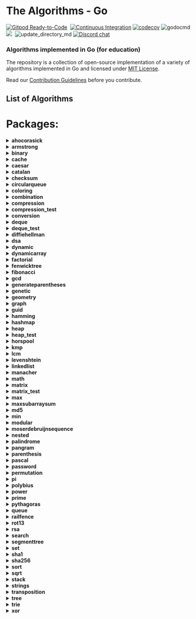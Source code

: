 # The Algorithms - Go
[![Gitpod Ready-to-Code](https://img.shields.io/badge/Gitpod-Ready--to--Code-blue?logo=gitpod&style=flat-square)](https://gitpod.io/#https://github.com/TheAlgorithms/Go)&nbsp;
[![Continuous Integration](https://github.com/TheAlgorithms/Go/actions/workflows/ci.yml/badge.svg)](https://github.com/TheAlgorithms/Go/actions/workflows/ci.yml)
[![codecov](https://codecov.io/gh/TheAlgorithms/Go/graph/badge.svg?token=aSWh7N8tNx)](https://codecov.io/gh/TheAlgorithms/Go)
![godocmd](https://github.com/tjgurwara99/Go/workflows/godocmd/badge.svg)
![](https://img.shields.io/github/repo-size/TheAlgorithms/Go.svg?label=Repo%20size&style=flat-square)&nbsp;
![update_directory_md](https://github.com/TheAlgorithms/Go/workflows/update_directory_md/badge.svg)
[![Discord chat](https://img.shields.io/discord/808045925556682782.svg?logo=discord&colorB=7289DA&style=flat-square)](https://the-algorithms.com/discord/)&nbsp;

### Algorithms implemented in Go (for education)

The repository is a collection of open-source implementation of a variety of algorithms implemented in Go and licensed under [MIT License](LICENSE).

Read our [Contribution Guidelines](CONTRIBUTING.md) before you contribute.

## List of Algorithms
<!--- AUTOGENERATED --->
<!--- GODOCMD BEGIN --->
# Packages:

<details>
	<summary> <strong> ahocorasick </strong> </summary>	

---

##### Functions:

1. [`Advanced`](./strings/ahocorasick/advancedahocorasick.go#L10):  Advanced Function performing the Advanced Aho-Corasick algorithm. Finds and prints occurrences of each pattern.
2. [`AhoCorasick`](./strings/ahocorasick/ahocorasick.go#L15):  AhoCorasick Function performing the Basic Aho-Corasick algorithm. Finds and prints occurrences of each pattern.
3. [`ArrayUnion`](./strings/ahocorasick/shared.go#L86):  ArrayUnion Concats two arrays of int's into one.
4. [`BoolArrayCapUp`](./strings/ahocorasick/shared.go#L78):  BoolArrayCapUp Dynamically increases an array size of bool's by 1.
5. [`BuildAc`](./strings/ahocorasick/ahocorasick.go#L54):  Functions that builds Aho Corasick automaton.
6. [`BuildExtendedAc`](./strings/ahocorasick/advancedahocorasick.go#L46):  BuildExtendedAc Functions that builds extended Aho Corasick automaton.
7. [`ComputeAlphabet`](./strings/ahocorasick/shared.go#L61):  ComputeAlphabet Function that returns string of all the possible characters in given patterns.
8. [`ConstructTrie`](./strings/ahocorasick/shared.go#L4):  ConstructTrie Function that constructs Trie as an automaton for a set of reversed & trimmed strings.
9. [`Contains`](./strings/ahocorasick/shared.go#L39):  Contains Returns 'true' if array of int's 's' contains int 'e', 'false' otherwise.
10. [`CreateNewState`](./strings/ahocorasick/shared.go#L111):  CreateNewState Automaton function for creating a new state 'state'.
11. [`CreateTransition`](./strings/ahocorasick/shared.go#L116):  CreateTransition Creates a transition for function σ(state,letter) = end.
12. [`GetParent`](./strings/ahocorasick/shared.go#L99):  GetParent Function that finds the first previous state of a state and returns it. Used for trie where there is only one parent.
13. [`GetTransition`](./strings/ahocorasick/shared.go#L121):  GetTransition Returns ending state for transition σ(fromState,overChar), '-1' if there is none.
14. [`GetWord`](./strings/ahocorasick/shared.go#L49):  GetWord Function that returns word found in text 't' at position range 'begin' to 'end'.
15. [`IntArrayCapUp`](./strings/ahocorasick/shared.go#L70):  IntArrayCapUp Dynamically increases an array size of int's by 1.
16. [`StateExists`](./strings/ahocorasick/shared.go#L133):  StateExists Checks if state 'state' exists. Returns 'true' if it does, 'false' otherwise.

---
##### Types

1. [`Result`](./strings/ahocorasick/ahocorasick.go#L9): No description provided.


---
</details><details>
	<summary> <strong> armstrong </strong> </summary>	

---

##### Functions:

1. [`IsArmstrong`](./math/armstrong/isarmstrong.go#L16): No description provided.

---
</details><details>
	<summary> <strong> binary </strong> </summary>	

---

#####  Package binary describes algorithms that use binary operations for different calculations.

---
##### Functions:

1. [`Abs`](./math/binary/abs.go#L15):  Abs returns absolute value using binary operation Principle of operation: 1) Get the mask by right shift by the base 2) Base is the size of an integer variable in bits, for example, for int32 it will be 32, for int64 it will be 64 3) For negative numbers, above step sets mask as 1 1 1 1 1 1 1 1 and 0 0 0 0 0 0 0 0 for positive numbers. 4) Add the mask to the given number. 5) XOR of mask + n and mask gives the absolute value.
2. [`BitCounter`](./math/binary/bitcounter.go#L13):  BitCounter - The function returns the number of set bits for an unsigned integer number
3. [`FastInverseSqrt`](./math/binary/fast_inverse_sqrt.go#L17):  FastInverseSqrt assumes that argument is always positive, and it does not deal with negative numbers. The "magic" number 0x5f3759df is hex for 1597463007 in decimals. The math.Float32bits is alias to *(*uint32)(unsafe.Pointer(&f)) and math.Float32frombits is to *(*float32)(unsafe.Pointer(&b)).
4. [`IsPowerOfTwo`](./math/binary/checkisnumberpoweroftwo.go#L23):  IsPowerOfTwo This function uses the fact that powers of 2 are represented like 10...0 in binary, and numbers one less than the power of 2 are represented like 11...1. Therefore, using the and function:	  10...0	& 01...1	  00...0 -> 0 This is also true for 0, which is not a power of 2, for which we have to add and extra condition.
5. [`IsPowerOfTwoLeftShift`](./math/binary/checkisnumberpoweroftwo.go#L30):  IsPowerOfTwoLeftShift This function takes advantage of the fact that left shifting a number by 1 is equivalent to multiplying by 2. For example, binary 00000001 when shifted by 3 becomes 00001000, which in decimal system is 8 or = 2 * 2 * 2
6. [`LogBase2`](./math/binary/logarithm.go#L9):  LogBase2 Finding the exponent of n = 2**x using bitwise operations (logarithm in base 2 of n) [See more](https://en.wikipedia.org/wiki/Logarithm)
7. [`MeanUsingAndXor`](./math/binary/arithmeticmean.go#L14):  MeanUsingAndXor This function finds arithmetic mean using "AND" and "XOR" operations
8. [`MeanUsingRightShift`](./math/binary/arithmeticmean.go#L19):  MeanUsingRightShift This function finds arithmetic mean using right shift
9. [`ReverseBits`](./math/binary/reversebits.go#L16):  ReverseBits This function initialized the result by 0 (all bits 0) and process the given number starting from its least significant bit. If the current bit is 1, set the corresponding most significant bit in the result and finally move on to the next bit in the input number. Repeat this till all its bits are processed.
10. [`SequenceGrayCode`](./math/binary/rbc.go#L13):  SequenceGrayCode The function generates an "Gray code" sequence of length n
11. [`Sqrt`](./math/binary/sqrt.go#L12): No description provided.
12. [`XorSearchMissingNumber`](./math/binary/xorsearch.go#L13):  XorSearchMissingNumber This function finds a missing number in a sequence

---
</details><details>
	<summary> <strong> cache </strong> </summary>	

---

##### Functions:

1. [`NewLFU`](./cache/lfu.go#L33):  NewLFU init the LFU cache with capacity
2. [`NewLRU`](./cache/lru.go#L30):  NewLRU represent initiate lru cache with capacity

---
##### Types

1. [`LFU`](./cache/lfu.go#L19): No description provided.

2. [`LRU`](./cache/lru.go#L22): No description provided.


---
</details><details>
	<summary> <strong> caesar </strong> </summary>	

---

#####  Package caesar is the shift cipher description: Caesar cipher details : Caesar cipher is a type of substitution cipher in which each letter in the plaintext is shifted a certain number of places down the alphabet. time complexity: O(n) space complexity: O(n) ref: https://en.wikipedia.org/wiki/Caesar_cipher

---
##### Functions:

1. [`Decrypt`](./cipher/caesar/caesar.go#L31):  Decrypt decrypts by left shift of "key" each character of "input"
2. [`Encrypt`](./cipher/caesar/caesar.go#L10):  Encrypt encrypts by right shift of "key" each character of "input"
3. [`FuzzCaesar`](./cipher/caesar/caesar_test.go#L158): No description provided.

---
</details><details>
	<summary> <strong> catalan </strong> </summary>	

---

##### Functions:

1. [`CatalanNumber`](./math/catalan/catalannumber.go#L26):  CatalanNumber This function returns the `nth` Catalan number

---
</details><details>
	<summary> <strong> checksum </strong> </summary>	

---

#####  Package checksum describes algorithms for finding various checksums

---
##### Functions:

1. [`CRC8`](./checksum/crc8.go#L27):  CRC8 calculates CRC8 checksum of the given data.
2. [`Luhn`](./checksum/luhn.go#L13):  Luhn validates the provided data using the Luhn algorithm.

---
##### Types

1. [`CRCModel`](./checksum/crc8.go#L17): No description provided.


---
</details><details>
	<summary> <strong> circularqueue </strong> </summary>	

---

#####  Package queue provides an implementation of a circular queue data structure.

---
##### Functions:

1. [`NewCircularQueue`](./structure/circularqueue/circularqueuearray.go#L29):  NewCircularQueue creates a new CircularQueue with the given size. Returns an error if the size is less than or equal to 0.

---
##### Types

1. [`CircularQueue`](./structure/circularqueue/circularqueuearray.go#L20): No description provided.


---
</details><details>
	<summary> <strong> coloring </strong> </summary>	

---

#####  Package coloring provides implementation of different graph coloring algorithms, e.g. coloring using BFS, using Backtracking, using greedy approach. Author(s): [Shivam](https://github.com/Shivam010)

---
##### Functions:

1. [`BipartiteCheck`](./graph/coloring/bipartite.go#L46):  basically tries to color the graph in two colors if each edge connects 2 differently colored nodes the graph can be considered bipartite

---
##### Types

1. [`Graph`](./graph/coloring/graph.go#L14): No description provided.


---
</details><details>
	<summary> <strong> combination </strong> </summary>	

---

#####  Package combination ...

---
##### Functions:

1. [`Start`](./strings/combination/combination.go#L13):  Start ...

---
##### Types

1. [`Combinations`](./strings/combination/combination.go#L7): No description provided.


---
</details><details>
	<summary> <strong> compression </strong> </summary>	

---

##### /*
rlecoding.go
description: run length encoding and decoding
details:
Run-length encoding (RLE) is a simple form of data compression in which runs of data are stored as a single data value and count, rather than as the original run. This is useful when the data contains many repeated values. For example, the data "WWWWWWWWWWWWBWWWWWWWWWWWWBBB" can be compressed to "12W1B12W3B". The algorithm is simple and can be implemented in a few lines of code.
time complexity: O(n)
space complexity: O(n)
ref: https://en.wikipedia.org/wiki/Run-length_encoding
author(s) [ddaniel27](https://github.com/ddaniel27)
 

---
##### Functions:

1. [`HuffDecode`](./compression/huffmancoding.go#L106):  HuffDecode recursively decodes the binary code in, by traversing the Huffman compression tree pointed by root. current stores the current node of the traversing algorithm. out stores the current decoded string.
2. [`HuffEncode`](./compression/huffmancoding.go#L95):  HuffEncode encodes the string in by applying the mapping defined by codes.
3. [`HuffEncoding`](./compression/huffmancoding.go#L78):  HuffEncoding recursively traverses the Huffman tree pointed by node to obtain the map codes, that associates a rune with a slice of booleans. Each code is prefixed by prefix and left and right children are labelled with the booleans false and true, respectively.
4. [`HuffTree`](./compression/huffmancoding.go#L35):  HuffTree returns the root Node of the Huffman tree by compressing listfreq. The compression produces the most optimal code lengths, provided listfreq is ordered, i.e.: listfreq[i] <= listfreq[j], whenever i < j.
5. [`RLEdecode`](./compression/rlecoding.go#L37):  RLEdecode takes a run-length encoded string and returns the original string
6. [`RLEdecodebytes`](./compression/rlecoding.go#L67):  RLEdecodebytes takes a run-length encoded byte slice and returns the original byte slice
7. [`RLEncode`](./compression/rlecoding.go#L22):  RLEncode takes a string and returns its run-length encoding
8. [`RLEncodebytes`](./compression/rlecoding.go#L50):  RLEncodebytes takes a byte slice and returns its run-length encoding as a byte slice

---
##### Types

1. [`Node`](./compression/huffmancoding.go#L19): No description provided.

2. [`SymbolFreq`](./compression/huffmancoding.go#L27): No description provided.


---
</details><details>
	<summary> <strong> compression_test </strong> </summary>	

---

##### Functions:

1. [`SymbolCountOrd`](./compression/huffmancoding_test.go#L16):  SymbolCountOrd computes sorted symbol-frequency list of input message

---
</details><details>
	<summary> <strong> conversion </strong> </summary>	

---

#####  Package conversion is a package of implementations which converts one data structure to another.

---
##### Functions:

1. [`Base64Decode`](./conversion/base64.go#L59):  Base64Decode decodes the received input base64 string into a byte slice. The implementation follows the RFC4648 standard, which is documented at https://datatracker.ietf.org/doc/html/rfc4648#section-4
2. [`Base64Encode`](./conversion/base64.go#L21):  Base64Encode encodes the received input bytes slice into a base64 string. The implementation follows the RFC4648 standard, which is documented at https://datatracker.ietf.org/doc/html/rfc4648#section-4
3. [`BinaryToDecimal`](./conversion/binarytodecimal.go#L27):  BinaryToDecimal() function that will take Binary number as string, and return its Decimal equivalent as an integer.
4. [`DecimalToBinary`](./conversion/decimaltobinary.go#L34):  DecimalToBinary() function that will take Decimal number as int, and return its Binary equivalent as a string.
5. [`FuzzBase64Encode`](./conversion/base64_test.go#L113): No description provided.
6. [`HEXToRGB`](./conversion/rgbhex.go#L12):  HEXToRGB splits an RGB input (e.g. a color in hex format; 0x<color-code>) into the individual components: red, green and blue
7. [`IntToRoman`](./conversion/inttoroman.go#L23):  IntToRoman converts an integer value to a roman numeral string. An error is returned if the integer is not between 1 and 3999.
8. [`RGBToHEX`](./conversion/rgbhex.go#L43):  RGBToHEX does exactly the opposite of HEXToRGB: it combines the three components red, green and blue to an RGB value, which can be converted to e.g. Hex
9. [`Reverse`](./conversion/decimaltobinary.go#L24):  Reverse() function that will take string, and returns the reverse of that string.
10. [`RomanToInt`](./conversion/romantoint.go#L42):  RomanToInt converts a roman numeral string to an integer. Roman numerals for numbers outside the range 1 to 3,999 will return an error. Nil or empty string return 0 with no error thrown.

---
</details><details>
	<summary> <strong> deque </strong> </summary>	

---

#####  Package deque implements a Double Ended Queue data structure.

---
##### Functions:

1. [`New`](./structure/deque/deque.go#L22):  New returns a new DoublyEndedQueue.

---
##### Types

1. [`DoublyEndedQueue`](./structure/deque/deque.go#L17): No description provided.


---
</details><details>
	<summary> <strong> deque_test </strong> </summary>	

---

##### Types

1. [`QueryStructure`](./structure/deque/deque_test.go#L20): No description provided.

2. [`TestCaseData`](./structure/deque/deque_test.go#L27): No description provided.


---
</details><details>
	<summary> <strong> diffiehellman </strong> </summary>	

---

#####  Package diffiehellman implements Diffie-Hellman Key Exchange Algorithm description: Diffie-Hellman key exchange details : Diffie-Hellman key exchange is a method of securely exchanging cryptographic keys over a public channel by combining private keys of two parties to generate a shared secret key. time complexity: O(log(n)) space complexity: O(1) for more information watch : https://www.youtube.com/watch?v=NmM9HA2MQGI

---
##### Functions:

1. [`GenerateMutualKey`](./cipher/diffiehellman/diffiehellmankeyexchange.go#L23):  GenerateMutualKey : generates a mutual key that can be used by only alice and bob mutualKey = (shareKey^prvKey)%primeNumber
2. [`GenerateShareKey`](./cipher/diffiehellman/diffiehellmankeyexchange.go#L17):  GenerateShareKey : generates a key using client private key , generator and primeNumber this key can be made public shareKey = (g^key)%primeNumber

---
</details><details>
	<summary> <strong> dsa </strong> </summary>	

---

##### /*
dsa.go
description: DSA encryption and decryption including key generation
details: [DSA wiki](https://en.wikipedia.org/wiki/Digital_Signature_Algorithm)
author(s): [ddaniel27](https://github.com/ddaniel27)
 

---
##### Functions:

1. [`New`](./cipher/dsa/dsa.go#L36):  New creates a new DSA instance
2. [`Sign`](./cipher/dsa/dsa.go#L125):  Sign is signature generation for DSA 1. Choose a random integer k from the range [1, q-1] 2. Compute r = (g^k mod p) mod q 3. Compute s = (k^-1 * (H(m) + x*r)) mod q
3. [`Verify`](./cipher/dsa/dsa.go#L157):  Verify is signature verification for DSA 1. Compute w = s^-1 mod q 2. Compute u1 = (H(m) * w) mod q 3. Compute u2 = (r * w) mod q 4. Compute v = ((g^u1 * y^u2) mod p) mod q 5. If v == r, the signature is valid

---
</details><details>
	<summary> <strong> dynamic </strong> </summary>	

---

#####  fibonacci.go description: Implementation of the Fibonacci sequence using dynamic programming time complexity: O(n) space complexity: O(1) See https://leetcode.com/problems/unique-paths/ time complexity: O(m*n) where m and n are the dimensions of the grid space complexity: O(m*n) where m and n are the dimensions of the grid author: Rares Mateizer (https://github.com/rares985) filename: traprainwater.go description: Provides a function to calculate the amount of trapped rainwater between bars represented by an elevation map using dynamic programming. details: The TrapRainWater function calculates the amount of trapped rainwater between the bars represented by the given elevation map. It uses dynamic programming to precompute the maximum height of bars to the left and right of each position. Then, it iterates through the array to calculate the amount of trapped rainwater at each position based on the minimum of the left and right maximum heights. Finally, it sums up the trapped rainwater for all positions and returns the total amount. time complexity: O(n) space complexity: O(n) author(s) [TruongNhanNguyen (SOZEL)](https://github.com/TruongNhanNguyen) Package dynamic is a package of certain implementations of dynamically run algorithms. binomialcoefficient.go description: Implementation of the binomial coefficient using dynamic programming details: The binomial coefficient C(n, k) is the number of ways to choose a subset of k elements from a set of n elements. The binomial coefficient is calculated using the formula C(n, k) = C(n-1, k-1) + C(n-1, k) with base cases C(n, 0) = C(n, n) = 1. time complexity: O(n*k) where n is the number of elements and k is the number of elements to choose space complexity: O(n*k) where n is the number of elements and k is the number of elements to choose

---
##### Functions:

1. [`Abbreviation`](./dynamic/abbreviation.go#L26):  Returns true if it is possible to make a equals b (if b is an abbreviation of a), returns false otherwise
2. [`Bin2`](./dynamic/binomialcoefficient.go#L26):  Bin2 function
3. [`CoinChange`](./dynamic/coinchange.go#L11):  CoinChange finds the number of possible combinations of coins of different values which can get to the target amount.
4. [`CutRodDp`](./dynamic/rodcutting.go#L23):  CutRodDp solve the same problem using dynamic programming
5. [`CutRodRec`](./dynamic/rodcutting.go#L10):  CutRodRec solve the problem recursively: initial approach
6. [`EditDistanceDP`](./dynamic/editdistance.go#L37):  EditDistanceDP is an optimised implementation which builds on the ideas of the recursive implementation. We use dynamic programming to compute the DP table where dp[i][j] denotes the edit distance value of first[0..i-1] and second[0..j-1]. Time complexity is O(m * n) where m and n are lengths of the strings, first and second respectively.
7. [`EditDistanceRecursive`](./dynamic/editdistance.go#L12):  EditDistanceRecursive is a naive implementation with exponential time complexity.
8. [`IsSubsetSum`](./dynamic/subsetsum.go#L15): No description provided.
9. [`Knapsack`](./dynamic/knapsack.go#L20):  Knapsack solves knapsack problem return maxProfit
10. [`LongestCommonSubsequence`](./dynamic/longestcommonsubsequence.go#L16):  LongestCommonSubsequence function
11. [`LongestIncreasingSubsequence`](./dynamic/longestincreasingsubsequence.go#L15):  LongestIncreasingSubsequence returns the longest increasing subsequence where all elements of the subsequence are sorted in increasing order
12. [`LongestIncreasingSubsequenceGreedy`](./dynamic/longestincreasingsubsequencegreedy.go#L9):  LongestIncreasingSubsequenceGreedy is a function to find the longest increasing subsequence in a given array using a greedy approach. The dynamic programming approach is implemented alongside this one. Worst Case Time Complexity: O(nlogn) Auxiliary Space: O(n), where n is the length of the array(slice). Reference: https://www.geeksforgeeks.org/construction-of-longest-monotonically-increasing-subsequence-n-log-n/
13. [`LpsDp`](./dynamic/longestpalindromicsubsequence.go#L27):  LpsDp function
14. [`LpsRec`](./dynamic/longestpalindromicsubsequence.go#L22):  LpsRec function
15. [`MatrixChainDp`](./dynamic/matrixmultiplication.go#L26):  MatrixChainDp function
16. [`MatrixChainRec`](./dynamic/matrixmultiplication.go#L12):  MatrixChainRec function
17. [`Max`](./dynamic/knapsack.go#L14):  Max function - possible duplicate
18. [`NthCatalanNumber`](./dynamic/catalan.go#L15):  NthCatalan returns the n-th Catalan Number Complexity: O(n²)
19. [`NthFibonacci`](./dynamic/fibonacci.go#L10):  NthFibonacci returns the nth Fibonacci Number
20. [`TrapRainWater`](./dynamic/traprainwater.go#L19):  TrapRainWater calculates the amount of trapped rainwater between the bars represented by the given elevation map. It uses dynamic programming to precompute the maximum height of bars to the left and right of each position. Then, it iterates through the array to calculate the amount of trapped rainwater at each position based on the minimum of the left and right maximum heights. Finally, it sums up the trapped rainwater for all positions and returns the total amount.
21. [`UniquePaths`](./dynamic/uniquepaths.go#L8):  UniquePaths implements the solution to the "Unique Paths" problem

---
</details><details>
	<summary> <strong> dynamicarray </strong> </summary>	

---

#####  Package dynamicarray A dynamic array is quite similar to a regular array, but its Size is modifiable during program runtime, very similar to how a slice in Go works. The implementation is for educational purposes and explains how one might go about implementing their own version of slices.  For more details check out those links below here: GeeksForGeeks article : https://www.geeksforgeeks.org/how-do-dynamic-arrays-work/ Go blog: https://blog.golang.org/slices-intro Go blog: https://blog.golang.org/slices authors [Wesllhey Holanda](https://github.com/wesllhey), [Milad](https://github.com/miraddo) see dynamicarray.go, dynamicarray_test.go

---
##### Types

1. [`DynamicArray`](./structure/dynamicarray/dynamicarray.go#L21): No description provided.


---
</details><details>
	<summary> <strong> factorial </strong> </summary>	

---

#####  Package factorial describes algorithms Factorials calculations.

---
##### Functions:

1. [`Iterative`](./math/factorial/factorial.go#L20):  Iterative returns the iteratively brute forced factorial of n
2. [`Recursive`](./math/factorial/factorial.go#L32):  Recursive This function recursively computes the factorial of a number
3. [`UsingTree`](./math/factorial/factorial.go#L44):  UsingTree This function finds the factorial of a number using a binary tree

---
</details><details>
	<summary> <strong> fenwicktree </strong> </summary>	

---

#####  Fenwick Tree Data Structure for efficient range queries on an array of integers. Also known as Binary Indexed Tree. It can query the sum of any range of the array and can update the array at a specific position by adding a value to it (point update). Build: O(N) Query: O(log(N)) Update: O(log(N)) reference: https://brilliant.org/wiki/fenwick-tree/

---
##### Functions:

1. [`NewFenwickTree`](./structure/fenwicktree/fenwicktree.go#L20):  NewFenwickTree creates a new Fenwick tree, initializes bit with the values of the array. Note that the queries and updates should have one based indexing.

---
##### Types

1. [`FenwickTree`](./structure/fenwicktree/fenwicktree.go#L11): No description provided.


---
</details><details>
	<summary> <strong> fibonacci </strong> </summary>	

---

##### Functions:

1. [`Formula`](./math/fibonacci/fibonacci.go#L44):  Formula This function calculates the n-th fibonacci number using the [formula](https://en.wikipedia.org/wiki/Fibonacci_number#Relation_to_the_golden_ratio) Attention! Tests for large values fall due to rounding error of floating point numbers, works well, only on small numbers
2. [`Matrix`](./math/fibonacci/fibonacci.go#L17):  Matrix This function calculates the n-th fibonacci number using the matrix method. [See](https://en.wikipedia.org/wiki/Fibonacci_number#Matrix_form)
3. [`Recursive`](./math/fibonacci/fibonacci.go#L53):  Recursive calculates the n-th fibonacci number recursively by adding the previous two Fibonacci numbers. This algorithm is extremely slow for bigger numbers, but provides a simpler implementation.

---
</details><details>
	<summary> <strong> gcd </strong> </summary>	

---

##### Functions:

1. [`Extended`](./math/gcd/extended.go#L14):  Extended simple extended gcd
2. [`ExtendedIterative`](./math/gcd/extendedgcditerative.go#L4):  ExtendedIterative finds and returns gcd(a, b), x, y satisfying a*x + b*y = gcd(a, b).
3. [`ExtendedRecursive`](./math/gcd/extendedgcd.go#L9):  ExtendedRecursive finds and returns gcd(a, b), x, y satisfying a*x + b*y = gcd(a, b).
4. [`Iterative`](./math/gcd/gcditerative.go#L7):  Iterative Faster iterative version of GcdRecursive without holding up too much of the stack
5. [`Recursive`](./math/gcd/gcd.go#L7):  Recursive finds and returns the greatest common divisor of a given integer.
6. [`TemplateBenchmarkExtendedGCD`](./math/gcd/extendedgcd_test.go#L44): No description provided.
7. [`TemplateBenchmarkGCD`](./math/gcd/gcd_test.go#L37): No description provided.
8. [`TemplateTestExtendedGCD`](./math/gcd/extendedgcd_test.go#L7): No description provided.
9. [`TemplateTestGCD`](./math/gcd/gcd_test.go#L18): No description provided.

---
</details><details>
	<summary> <strong> generateparentheses </strong> </summary>	

---

##### Functions:

1. [`GenerateParenthesis`](./strings/generateparentheses/generateparentheses.go#L12): No description provided.

---
</details><details>
	<summary> <strong> genetic </strong> </summary>	

---

#####  Package genetic provides functions to work with strings using genetic algorithm. https://en.wikipedia.org/wiki/Genetic_algorithm  Author: D4rkia

---
##### Functions:

1. [`GeneticString`](./strings/genetic/genetic.go#L71):  GeneticString generates PopulationItem based on the imputed target string, and a set of possible runes to build a string with. In order to optimise string generation additional configurations can be provided with Conf instance. Empty instance of Conf (&Conf{}) can be provided, then default values would be set. Link to the same algorithm implemented in python: https://github.com/TheAlgorithms/Python/blob/master/genetic_algorithm/basic_string.py

---
##### Types

1. [`Conf`](./strings/genetic/genetic.go#L32): No description provided.

2. [`PopulationItem`](./strings/genetic/genetic.go#L26): No description provided.

3. [`Result`](./strings/genetic/genetic.go#L52): No description provided.


---
</details><details>
	<summary> <strong> geometry </strong> </summary>	

---

#####  Package geometry contains geometric algorithms Package geometry contains geometric algorithms

---
##### Functions:

1. [`Distance`](./math/geometry/straightlines.go#L18):  Distance calculates the shortest distance between two points.
2. [`EuclideanDistance`](./math/geometry/distance.go#L22):  EuclideanDistance returns the Euclidean distance between points in any `n` dimensional Euclidean space.
3. [`IsParallel`](./math/geometry/straightlines.go#L42):  IsParallel checks if two lines are parallel or not.
4. [`IsPerpendicular`](./math/geometry/straightlines.go#L47):  IsPerpendicular checks if two lines are perpendicular or not.
5. [`PointDistance`](./math/geometry/straightlines.go#L53):  PointDistance calculates the distance of a given Point from a given line. The slice should contain the coefficiet of x, the coefficient of y and the constant in the respective order.
6. [`Section`](./math/geometry/straightlines.go#L24):  Section calculates the Point that divides a line in specific ratio. DO NOT specify the ratio in the form m:n, specify it as r, where r = m / n.
7. [`Slope`](./math/geometry/straightlines.go#L32):  Slope calculates the slope (gradient) of a line.
8. [`YIntercept`](./math/geometry/straightlines.go#L37):  YIntercept calculates the Y-Intercept of a line from a specific Point.

---
##### Types

1. [`EuclideanPoint`](./math/geometry/distance.go#L16): No description provided.

2. [`Line`](./math/geometry/straightlines.go#L13): No description provided.

3. [`Point`](./math/geometry/straightlines.go#L9): No description provided.


---
</details><details>
	<summary> <strong> graph </strong> </summary>	

---

#####  Package graph demonstrates Graph search algorithms reference: https://en.wikipedia.org/wiki/Tree_traversal Package graph provides algorithms to analyze graph structures.

---
##### Functions:

1. [`ArticulationPoint`](./graph/articulationpoints.go#L20):  ArticulationPoint identifies articulation points in a graph. It returns a boolean slice where each element indicates whether a vertex is an articulation point. Worst Case Time Complexity: O(|V| + |E|) Auxiliary Space: O(|V|) Reference: https://en.wikipedia.org/wiki/Biconnected_component and https://cptalks.quora.com/Cut-Vertex-Articulation-point
2. [`BreadthFirstSearch`](./graph/breadthfirstsearch.go#L9):  BreadthFirstSearch is an algorithm for traversing and searching graph data structures. It starts at an arbitrary node of a graph, and explores all of the neighbor nodes at the present depth prior to moving on to the nodes at the next depth level. Worst-case performance	 		O(|V|+|E|)=O(b^{d})}O(|V|+|E|)=O(b^{d}) where |V| is the number of vertices and |E| is the number of edges in the graph and b is the branching factor of the graph (the average number of successors of a node). d is the depth of the goal node. Worst-case space complexity	 	O(|V|)=O(b^{d})}O(|V|)=O(b^{d}) where |V| is the number of vertices and |E| is the number of edges in the graph and b is the branching factor of the graph (the average number of successors of a node). d is the depth of the goal node. reference: https://en.wikipedia.org/wiki/Breadth-first_search
3. [`DepthFirstSearch`](./graph/depthfirstsearch.go#L59): No description provided.
4. [`DepthFirstSearchHelper`](./graph/depthfirstsearch.go#L27): No description provided.
5. [`EdmondKarp`](./graph/edmondkarp.go#L43): No description provided.
6. [`FindPath`](./graph/edmondkarp.go#L16):  Returns a mapping of vertices as path, if there is any from source to sink Otherwise, returns nil
7. [`FloydWarshall`](./graph/floydwarshall.go#L17):  FloydWarshall Returns all pair's shortest path using Floyd Warshall algorithm
8. [`GetIdx`](./graph/depthfirstsearch.go#L9): No description provided.
9. [`Kahn`](./graph/kahn.go#L15):  Kahn's algorithm computes a topological ordering of a directed acyclic graph (DAG). `n` is the number of vertices, `dependencies` is a list of directed edges, where each pair [a, b] represents a directed edge from a to b (i.e. b depends on a). Vertices are assumed to be labelled 0, 1, ..., n-1. If the graph is not a DAG, the function returns nil.
10. [`KruskalMST`](./graph/kruskal.go#L23): No description provided.
11. [`LowestCommonAncestor`](./graph/lowestcommonancestor.go#L113):  For each node, we will precompute its ancestor above him, its ancestor two nodes above, its ancestor four nodes above, etc. Let's call `jump[j][u]` is the `2^j`-th ancestor above the node `u` with `u` in range `[0, numbersVertex)`, `j` in range `[0,MAXLOG)`. These information allow us to jump from any node to any ancestor above it in `O(MAXLOG)` time.
12. [`New`](./graph/graph.go#L16):  Constructor functions for graphs (undirected by default)
13. [`NewTree`](./graph/lowestcommonancestor.go#L86): No description provided.
14. [`NewUnionFind`](./graph/unionfind.go#L25):  Initialise a new union find data structure with s nodes
15. [`NotExist`](./graph/depthfirstsearch.go#L18): No description provided.
16. [`Topological`](./graph/topological.go#L14):  Topological assumes that graph given is valid and that its possible to get a topological ordering. constraints are array of []int{a, b}, representing an edge going from a to b

---
##### Types

1. [`Edge`](./graph/kruskal.go#L17): No description provided.

2. [`Graph`](./graph/graph.go#L9): No description provided.

3. [`Item`](./graph/dijkstra.go#L12): No description provided.

4. [`Query`](./graph/lowestcommonancestor_test.go#L9): No description provided.

5. [`Tree`](./graph/lowestcommonancestor.go#L27): No description provided.

6. [`TreeEdge`](./graph/lowestcommonancestor.go#L14): No description provided.

7. [`UnionFind`](./graph/unionfind.go#L19): No description provided.

8. [`WeightedGraph`](./graph/floydwarshall.go#L11): No description provided.

9. [`minEdge`](#L0): 

	Methods:
	1. [`Len`](./graph/prim.go#L14): No description provided.

---
</details><details>
	<summary> <strong> guid </strong> </summary>	

---

#####  Package guid provides facilities for generating random globally unique identifiers.

---
##### Functions:

1. [`New`](./strings/guid/guid.go#L28):  New returns a randomly generated global unique identifier.

---
</details><details>
	<summary> <strong> hamming </strong> </summary>	

---

##### Functions:

1. [`Distance`](./strings/hamming/hammingdistance.go#L18): No description provided.

---
</details><details>
	<summary> <strong> hashmap </strong> </summary>	

---

##### Functions:

1. [`DefaultNew`](./structure/hashmap/hashmap.go#L24):  DefaultNew returns a new HashMap instance with default values
2. [`New`](./structure/hashmap/hashmap.go#L32):  New creates a new HashMap instance with the specified size and capacity

---
##### Types

1. [`HashMap`](./structure/hashmap/hashmap.go#L17): No description provided.


---
</details><details>
	<summary> <strong> heap </strong> </summary>	

---

##### Functions:

1. [`New`](./structure/heap/heap.go#L15):  New gives a new heap object.
2. [`NewAny`](./structure/heap/heap.go#L24):  NewAny gives a new heap object. element can be anything, but must provide less function.

---
##### Types

1. [`Heap`](./structure/heap/heap.go#L9): No description provided.


---
</details><details>
	<summary> <strong> heap_test </strong> </summary>	

---

##### Types

1. [`testInt`](#L0): 

	Methods:
	1. [`Less`](./structure/heap/heap_test.go#L11): No description provided.
2. [`testStudent`](#L0): 

	Methods:
	1. [`Less`](./structure/heap/heap_test.go#L20): No description provided.

---
</details><details>
	<summary> <strong> horspool </strong> </summary>	

---

##### Functions:

1. [`Horspool`](./strings/horspool/horspool.go#L10): No description provided.

---
</details><details>
	<summary> <strong> kmp </strong> </summary>	

---

##### Functions:

1. [`Kmp`](./strings/kmp/kmp.go#L4):  Kmp Function kmp performing the Knuth-Morris-Pratt algorithm.

---
##### Types

1. [`args`](./strings/kmp/kmp_test.go#L39): No description provided.


---
</details><details>
	<summary> <strong> lcm </strong> </summary>	

---

##### Functions:

1. [`Lcm`](./math/lcm/lcm.go#L10):  Lcm returns the lcm of two numbers using the fact that lcm(a,b) * gcd(a,b) = | a * b |

---
</details><details>
	<summary> <strong> levenshtein </strong> </summary>	

---

##### Functions:

1. [`Distance`](./strings/levenshtein/levenshteindistance.go#L10):  Distance Function that gives Levenshtein Distance

---
</details><details>
	<summary> <strong> linkedlist </strong> </summary>	

---

#####  Package linkedlist demonstrates different implementations on linkedlists.

---
##### Functions:

1. [`JosephusProblem`](./structure/linkedlist/cyclic.go#L120):  https://en.wikipedia.org/wiki/Josephus_problem This is a struct-based solution for Josephus problem.
2. [`NewCyclic`](./structure/linkedlist/cyclic.go#L12):  Create new list.
3. [`NewDoubly`](./structure/linkedlist/doubly.go#L31): No description provided.
4. [`NewNode`](./structure/linkedlist/shared.go#L12):  Create new node.
5. [`NewSingly`](./structure/linkedlist/singlylinkedlist.go#L19):  NewSingly returns a new instance of a linked list

---
##### Types

1. [`Cyclic`](./structure/linkedlist/cyclic.go#L6): No description provided.

2. [`Doubly`](./structure/linkedlist/doubly.go#L18): No description provided.

3. [`Node`](./structure/linkedlist/shared.go#L5): No description provided.

4. [`Singly`](./structure/linkedlist/singlylinkedlist.go#L10): No description provided.

5. [`testCase`](./structure/linkedlist/cyclic_test.go#L105): No description provided.


---
</details><details>
	<summary> <strong> manacher </strong> </summary>	

---

##### Functions:

1. [`LongestPalindrome`](./strings/manacher/longestpalindrome.go#L37): No description provided.

---
</details><details>
	<summary> <strong> math </strong> </summary>	

---

#####  Package math is a package that contains mathematical algorithms and its different implementations. filename : krishnamurthy.go description: A program which contains the function that returns true if a given number is Krishnamurthy number or not. details: A number is a Krishnamurthy number if the sum of all the factorials of the digits is equal to the number. Ex: 1! = 1, 145 = 1! + 4! + 5! time complexity: O(log n) space complexity: O(1) author(s): [GooMonk](https://github.com/GooMonk) see krishnamurthy_test.go

---
##### Functions:

1. [`Abs`](./math/abs.go#L11):  Abs returns absolute value
2. [`AliquotSum`](./math/aliquotsum.go#L16):  This function returns s(n) for given number
3. [`Combinations`](./math/binomialcoefficient.go#L22):  C is Binomial Coefficient function This function returns C(n, k) for given n and k
4. [`Cos`](./math/cos.go#L10):  Cos  returns the cosine of the radian argument x. [See more](https://en.wikipedia.org/wiki/Sine_and_cosine) [Based on the idea of Bhaskara approximation of cos(x)](https://math.stackexchange.com/questions/3886552/bhaskara-approximation-of-cosx)
5. [`DefaultPolynomial`](./math/pollard.go#L18):  DefaultPolynomial is the commonly used polynomial g(x) = (x^2 + 1) mod n
6. [`FindKthMax`](./math/kthnumber.go#L11):  FindKthMax returns the kth large element given an integer slice with nil `error` if found and returns -1 with `error` `search.ErrNotFound` if not found. NOTE: The `nums` slice gets mutated in the process.
7. [`FindKthMin`](./math/kthnumber.go#L19):  FindKthMin returns kth small element given an integer slice with nil `error` if found and returns -1 with `error` `search.ErrNotFound` if not found. NOTE: The `nums` slice gets mutated in the process.
8. [`IsAutomorphic`](./math/isautomorphic.go#L16): No description provided.
9. [`IsKrishnamurthyNumber`](./math/krishnamurthy.go#L14):  IsKrishnamurthyNumber returns if the provided number n is a Krishnamurthy number or not.
10. [`IsPerfectNumber`](./math/perfectnumber.go#L36):  Checks if inNumber is a perfect number
11. [`IsPowOfTwoUseLog`](./math/checkisnumberpoweroftwo.go#L10):  IsPowOfTwoUseLog This function checks if a number is a power of two using the logarithm. The limiting degree can be from 0 to 63. See alternatives in the binary package.
12. [`Lerp`](./math/lerp.go#L5):  Lerp or Linear interpolation This function will return new value in 't' percentage  between 'v0' and 'v1'
13. [`LiouvilleLambda`](./math/liouville.go#L26):  Lambda is the liouville function This function returns λ(n) for given number
14. [`Mean`](./math/mean.go#L7): No description provided.
15. [`Median`](./math/median.go#L14): No description provided.
16. [`Mode`](./math/mode.go#L21): No description provided.
17. [`Mu`](./math/mobius.go#L23):  Mu is the Mobius function This function returns μ(n) for given number
18. [`Phi`](./math/eulertotient.go#L5):  Phi is the Euler totient function. This function computes the number of numbers less then n that are coprime with n.
19. [`PollardsRhoFactorization`](./math/pollard.go#L31):  PollardsRhoFactorization is an implementation of Pollard's rho factorization algorithm using the default parameters x = y = 2
20. [`PronicNumber`](./math/pronicnumber.go#L17):  PronicNumber returns true if argument passed to the function is pronic and false otherwise.
21. [`Sin`](./math/sin.go#L9):  Sin returns the sine of the radian argument x. [See more](https://en.wikipedia.org/wiki/Sine_and_cosine)
22. [`SumOfProperDivisors`](./math/perfectnumber.go#L19):  Returns the sum of proper divisors of inNumber.

---
</details><details>
	<summary> <strong> matrix </strong> </summary>	

---

#####  filename: strassenmatrixmultiply.go description: Implements matrix multiplication using the Strassen algorithm. details: This program takes two matrices as input and performs matrix multiplication using the Strassen algorithm, which is an optimized divide-and-conquer approach. It allows for efficient multiplication of large matrices. time complexity: O(n^2.81) space complexity: O(n^2) author(s): Mohit Raghav(https://github.com/mohit07raghav19) See strassenmatrixmultiply_test.go for test cases

---
##### Functions:

1. [`IsValid`](./math/matrix/isvalid.go#L6):  IsValid checks if the input matrix has consistent row lengths.
2. [`New`](./math/matrix/matrix.go#L17):  NewMatrix creates a new Matrix based on the provided arguments.
3. [`NewFromElements`](./math/matrix/matrix.go#L43):  NewFromElements creates a new Matrix from the given elements.

---
##### Types

1. [`Matrix`](./math/matrix/matrix.go#L10): No description provided.


---
</details><details>
	<summary> <strong> matrix_test </strong> </summary>	

---

##### Functions:

1. [`MakeRandomMatrix`](./math/matrix/strassenmatrixmultiply_test.go#L105): No description provided.

---
</details><details>
	<summary> <strong> max </strong> </summary>	

---

##### Functions:

1. [`Bitwise`](./math/max/bitwisemax.go#L13):  Bitwise computes using bitwise operator the maximum of all the integer input and returns it
2. [`Int`](./math/max/max.go#L6):  Int is a function which returns the maximum of all the integers provided as arguments.

---
</details><details>
	<summary> <strong> maxsubarraysum </strong> </summary>	

---

#####  Package maxsubarraysum is a package containing a solution to a common problem of finding max contiguous sum within a array of ints.

---
##### Functions:

1. [`MaxSubarraySum`](./other/maxsubarraysum/maxsubarraysum.go#L13):  MaxSubarraySum returns the maximum subarray sum

---
</details><details>
	<summary> <strong> md5 </strong> </summary>	

---

##### Functions:

1. [`Hash`](./hashing/md5/md5.go#L63):  Hash computes the MD5 hash of the input message

---
</details><details>
	<summary> <strong> min </strong> </summary>	

---

##### Functions:

1. [`Bitwise`](./math/min/bitwisemin.go#L11):  Bitwise This function returns the minimum integer using bit operations
2. [`Int`](./math/min/min.go#L6):  Int is a function which returns the minimum of all the integers provided as arguments.

---
</details><details>
	<summary> <strong> modular </strong> </summary>	

---

##### Functions:

1. [`Exponentiation`](./math/modular/exponentiation.go#L24):  Exponentiation returns base^exponent % mod
2. [`Inverse`](./math/modular/inverse.go#L21):  Inverse Modular function
3. [`Multiply64BitInt`](./math/modular/exponentiation.go#L53):  Multiply64BitInt Checking if the integer multiplication overflows

---
</details><details>
	<summary> <strong> moserdebruijnsequence </strong> </summary>	

---

##### Functions:

1. [`MoserDeBruijnSequence`](./math/moserdebruijnsequence/sequence.go#L9): No description provided.

---
</details><details>
	<summary> <strong> nested </strong> </summary>	

---

#####  Package nested provides functions for testing strings proper brackets nesting.

---
##### Functions:

1. [`IsBalanced`](./other/nested/nestedbrackets.go#L23): No description provided.

---
</details><details>
	<summary> <strong> palindrome </strong> </summary>	

---

##### Functions:

1. [`IsPalindrome`](./strings/palindrome/ispalindrome.go#L26): No description provided.
2. [`IsPalindromeRecursive`](./strings/palindrome/ispalindrome.go#L39): No description provided.

---
</details><details>
	<summary> <strong> pangram </strong> </summary>	

---

##### Functions:

1. [`IsPangram`](./strings/pangram/ispangram.go#L21): No description provided.

---
</details><details>
	<summary> <strong> parenthesis </strong> </summary>	

---

##### Functions:

1. [`Parenthesis`](./strings/parenthesis/parenthesis.go#L8):  Parenthesis algorithm checks if every opened parenthesis is closed correctly. When parcounter is less than 0 when a closing parenthesis is detected without an opening parenthesis that surrounds it and parcounter will be 0 if all open parenthesis are closed correctly.

---
</details><details>
	<summary> <strong> pascal </strong> </summary>	

---

##### Functions:

1. [`GenerateTriangle`](./math/pascal/pascaltriangle.go#L26):  GenerateTriangle This function generates a Pascal's triangle of n lines

---
</details><details>
	<summary> <strong> password </strong> </summary>	

---

##### Functions:

1. [`Generate`](./other/password/generator.go#L18):  Generate returns a newly generated password

---
</details><details>
	<summary> <strong> permutation </strong> </summary>	

---

##### Functions:

1. [`GenerateElementSet`](./math/permutation/heaps.go#L42): No description provided.
2. [`Heaps`](./math/permutation/heaps.go#L13):  Heap's Algorithm for generating all permutations of n objects
3. [`NextPermutation`](./math/permutation/next_permutation.go#L10): No description provided.

---
</details><details>
	<summary> <strong> pi </strong> </summary>	

---

#####  spigotpi_test.go description: Test for Spigot Algorithm for the Digits of Pi author(s) [red_byte](https://github.com/i-redbyte) see spigotpi.go

---
##### Functions:

1. [`MonteCarloPi`](./math/pi/montecarlopi.go#L19): No description provided.
2. [`MonteCarloPiConcurrent`](./math/pi/montecarlopi.go#L38):  MonteCarloPiConcurrent approximates the value of pi using the Monte Carlo method. Unlike the MonteCarloPi function (first version), this implementation uses goroutines and channels to parallelize the computation. More details on the Monte Carlo method available at https://en.wikipedia.org/wiki/Monte_Carlo_method. More details on goroutines parallelization available at https://go.dev/doc/effective_go#parallel.
3. [`Spigot`](./math/pi/spigotpi.go#L14): No description provided.

---
</details><details>
	<summary> <strong> polybius </strong> </summary>	

---

#####  Package polybius is encrypting method with polybius square description: Polybius square details : The Polybius algorithm is a simple algorithm that is used to encode a message by converting each letter to a pair of numbers. time complexity: O(n) space complexity: O(n) ref: https://en.wikipedia.org/wiki/Polybius_square#Hybrid_Polybius_Playfair_Cipher

---
##### Functions:

1. [`FuzzPolybius`](./cipher/polybius/polybius_test.go#L154): No description provided.
2. [`NewPolybius`](./cipher/polybius/polybius.go#L25):  NewPolybius returns a pointer to object of Polybius. If the size of "chars" is longer than "size", "chars" are truncated to "size".

---
##### Types

1. [`Polybius`](./cipher/polybius/polybius.go#L16): No description provided.


---
</details><details>
	<summary> <strong> power </strong> </summary>	

---

##### Functions:

1. [`IterativePower`](./math/power/fastexponent.go#L4):  IterativePower is iterative O(logn) function for pow(x, y)
2. [`RecursivePower`](./math/power/fastexponent.go#L18):  RecursivePower is recursive O(logn) function for pow(x, y)
3. [`RecursivePower1`](./math/power/fastexponent.go#L30):  RecursivePower1 is recursive O(n) function for pow(x, y)
4. [`UsingLog`](./math/power/powvialogarithm.go#L16): No description provided.

---
</details><details>
	<summary> <strong> prime </strong> </summary>	

---

#####  sieve2.go - Sieve of Eratosthenes
 * Algorithm to generate prime numbers up to a limit
 * time complexity: O(n log log n)
 * space complexity: O(n)
 * Author: ddaniel27
 

---
##### Functions:

1. [`Factorize`](./math/prime/primefactorization.go#L10):  Factorize is a function that computes the exponents of each prime in the prime factorization of n
2. [`Generate`](./math/prime/sieve.go#L26):  Generate returns a int slice of prime numbers up to the limit
3. [`GenerateChannel`](./math/prime/sieve.go#L9):  Generate generates the sequence of integers starting at 2 and sends it to the channel `ch`
4. [`MillerRabinDeterministic`](./math/prime/millerrabintest.go#L122):  MillerRabinDeterministic is a Deterministic version of the Miller-Rabin test, which returns correct results for all valid int64 numbers.
5. [`MillerRabinProbabilistic`](./math/prime/millerrabintest.go#L102):  MillerRabinProbabilistic is a probabilistic test for primality of an integer based of the algorithm devised by Miller and Rabin.
6. [`MillerRandomTest`](./math/prime/millerrabintest.go#L78):  MillerRandomTest This is the intermediate step that repeats within the miller rabin primality test for better probabilitic chances of receiving the correct result with random witnesses.
7. [`MillerTest`](./math/prime/millerrabintest.go#L50):  MillerTest tests whether num is a strong probable prime to a witness. Formally: a^d ≡ 1 (mod n) or a^(2^r * d) ≡ -1 (mod n), 0 <= r <= s
8. [`MillerTestMultiple`](./math/prime/millerrabintest.go#L85):  MillerTestMultiple is like MillerTest but runs the test for multiple witnesses.
9. [`OptimizedTrialDivision`](./math/prime/primecheck.go#L28):  OptimizedTrialDivision checks primality of an integer using an optimized trial division method. The optimizations include not checking divisibility by the even numbers and only checking up to the square root of the given number.
10. [`Sieve`](./math/prime/sieve.go#L16):  Sieve Sieving the numbers that are not prime from the channel - basically removing them from the channels
11. [`SieveEratosthenes`](./math/prime/sieve2.go#L9): No description provided.
12. [`TrialDivision`](./math/prime/primecheck.go#L11):  TrialDivision tests whether a number is prime by trying to divide it by the numbers less than it.
13. [`Twin`](./math/prime/twin.go#L17):  This function returns twin prime for given number returns (n + 2) if both n and (n + 2) are prime -1 otherwise

---
</details><details>
	<summary> <strong> pythagoras </strong> </summary>	

---

##### Functions:

1. [`Distance`](./math/pythagoras/pythagoras.go#L15):  Distance calculates the distance between to vectors with the   Pythagoras theorem

---
##### Types

1. [`Vector`](./math/pythagoras/pythagoras.go#L8): No description provided.


---
</details><details>
	<summary> <strong> queue </strong> </summary>	

---

##### Functions:

1. [`BackQueue`](./structure/queue/queuearray.go#L32):  BackQueue return the Back value
2. [`DeQueue`](./structure/queue/queuearray.go#L20):  DeQueue it will be removed the first value that added into the list
3. [`EnQueue`](./structure/queue/queuearray.go#L15):  EnQueue it will be added new value into our list
4. [`FrontQueue`](./structure/queue/queuearray.go#L27):  FrontQueue return the Front value
5. [`IsEmptyQueue`](./structure/queue/queuearray.go#L42):  IsEmptyQueue check our list is empty or not
6. [`LenQueue`](./structure/queue/queuearray.go#L37):  LenQueue will return the length of the queue list

---
##### Types

1. [`LQueue`](./structure/queue/queuelinklistwithlist.go#L20): No description provided.

2. [`Node`](./structure/queue/queuelinkedlist.go#L13): No description provided.

3. [`Queue`](./structure/queue/queuelinkedlist.go#L19): No description provided.


---
</details><details>
	<summary> <strong> railfence </strong> </summary>	

---

#####  railfence.go description: Rail Fence Cipher details: The rail fence cipher is a an encryption algorithm that uses a rail fence pattern to encode a message. it is a type of transposition cipher that rearranges the characters of the plaintext to form the ciphertext. time complexity: O(n) space complexity: O(n) ref: https://en.wikipedia.org/wiki/Rail_fence_cipher

---
##### Functions:

1. [`Decrypt`](./cipher/railfence/railfence.go#L50): No description provided.
2. [`Encrypt`](./cipher/railfence/railfence.go#L13): No description provided.

---
</details><details>
	<summary> <strong> rot13 </strong> </summary>	

---

#####  Package rot13 is a simple letter substitution cipher that replaces a letter with the 13th letter after it in the alphabet. description: ROT13 details: ROT13 is a simple letter substitution cipher that replaces a letter with the 13th letter after it in the alphabet. it is a special case of the Caesar cipher time complexity: O(n) space complexity: O(n) ref: https://en.wikipedia.org/wiki/ROT13

---
##### Functions:

1. [`FuzzRot13`](./cipher/rot13/rot13_test.go#L72): No description provided.

---
</details><details>
	<summary> <strong> rsa </strong> </summary>	

---

#####  Package rsa shows a simple implementation of RSA algorithm/*
rsa2.go
description: RSA encryption and decryption including key generation
details: [RSA wiki](https://en.wikipedia.org/wiki/RSA_(cryptosystem))
time complexity: O(n)
space complexity: O(1)
author(s): [ddaniel27](https://github.com/ddaniel27)
 

---
##### Functions:

1. [`Decrypt`](./cipher/rsa/rsa.go#L45):  Decrypt decrypts encrypted rune slice based on the RSA algorithm
2. [`Encrypt`](./cipher/rsa/rsa.go#L30):  Encrypt encrypts based on the RSA algorithm - uses modular exponentitation in math directory
3. [`FuzzRsa`](./cipher/rsa/rsa_test.go#L79): No description provided.
4. [`New`](./cipher/rsa/rsa2.go#L32):  New initializes the RSA algorithm returns the RSA object

---
</details><details>
	<summary> <strong> search </strong> </summary>	

---

##### Functions:

1. [`BoyerMoore`](./strings/search/boyermoore.go#L5):  Implementation of boyer moore string search O(l) where l=len(text)
2. [`Naive`](./strings/search/naive.go#L5):  Implementation of naive string search O(n*m) where n=len(txt) and m=len(pattern)

---
</details><details>
	<summary> <strong> segmenttree </strong> </summary>	

---

#####  Segment Tree Data Structure for efficient range queries on an array of integers. It can query the sum and update the elements to a new value of any range of the array. Build: O(n*log(n)) Query: O(log(n)) Update: O(log(n)) reference: https://cp-algorithms.com/data_structures/segment_tree.html

---
##### Functions:

1. [`NewSegmentTree`](./structure/segmenttree/segmenttree.go#L117):  NewSegmentTree returns a new instance of a SegmentTree. It takes an input array of integers representing Array, initializes and builds the SegmentTree.

---
##### Types

1. [`SegmentTree`](./structure/segmenttree/segmenttree.go#L17): No description provided.


---
</details><details>
	<summary> <strong> set </strong> </summary>	

---

#####  package set implements a Set using a golang map. This implies that only the types that are accepted as valid map keys can be used as set elements. For instance, do not try to Add a slice, or the program will panic.

---
##### Functions:

1. [`New`](./structure/set/set.go#L7):  New gives new set.

---
</details><details>
	<summary> <strong> sha1 </strong> </summary>	

---

##### Functions:

1. [`Hash`](./hashing/sha1/sha1.go#L43):  Hash computes the SHA-1 hash of the input message

---
</details><details>
	<summary> <strong> sha256 </strong> </summary>	

---

##### Functions:

1. [`Hash`](./hashing/sha256/sha256.go#L52):  Hash hashes the input message using the sha256 hashing function, and return a 32 byte array. The implementation follows the RGC6234 standard, which is documented at https://datatracker.ietf.org/doc/html/rfc6234

---
</details><details>
	<summary> <strong> sort </strong> </summary>	

---

#####  Package sort a package for demonstrating sorting algorithms in Go Package sort implements various sorting algorithms.

---
##### Functions:

1. [`BinaryInsertion`](./sort/binaryinsertionsort.go#L13): No description provided.
2. [`Bogo`](./sort/bogosort.go#L33): No description provided.
3. [`Bubble`](./sort/bubblesort.go#L9):  Bubble is a simple generic definition of Bubble sort algorithm.
4. [`Bucket`](./sort/bucketsort.go#L7):  Bucket sorts a slice. It is mainly useful when input is uniformly distributed over a range.
5. [`Circle`](./sort/circlesort.go#L7):  Circle sorts an array using the circle sort algorithm.
6. [`Cocktail`](./sort/cocktailsort.go#L9):  Cocktail sort is a variation of bubble sort, operating in two directions (beginning to end, end to beginning)
7. [`Comb`](./sort/combSort.go#L20):  Comb is a simple sorting algorithm which is an improvement of the bubble sorting algorithm.
8. [`Count`](./sort/countingsort.go#L14): No description provided.
9. [`Cycle`](./sort/cyclesort.go#L10):  Cycle sort is an in-place, unstable sorting algorithm that is particularly useful when sorting arrays containing elements with a small range of values. It is theoretically optimal in terms of the total number of writes to the original array.
10. [`Exchange`](./sort/exchangesort.go#L11): No description provided.
11. [`HeapSort`](./sort/heapsort.go#L122): No description provided.
12. [`ImprovedSimple`](./sort/simplesort.go#L30):  ImprovedSimple is a improve SimpleSort by skipping an unnecessary comparison of the first and last. This improved version is more similar to implementation of insertion sort
13. [`Insertion`](./sort/insertionsort.go#L11): No description provided.
14. [`Merge`](./sort/mergesort.go#L47):  Merge Perform merge sort on a slice
15. [`MergeIter`](./sort/mergesort.go#L61): No description provided.
16. [`OddEvenSort`](./sort/oddevensort.go#L12):  OddEvenSort performs the odd-even sort algorithm on the given array. It is a variation of bubble sort that compares adjacent pairs, alternating between odd and even indexed elements in each pass until the array is sorted.
17. [`Pancake`](./sort/pancakesort.go#L8):  Pancake sorts a slice using flip operations, where flip refers to the idea of reversing the slice from index `0` to `i`.
18. [`ParallelMerge`](./sort/mergesort.go#L72):  ParallelMerge Perform merge sort on a slice using goroutines
19. [`Partition`](./sort/quicksort.go#L15): No description provided.
20. [`Patience`](./sort/patiencesort.go#L16): No description provided.
21. [`Pigeonhole`](./sort/pigeonholesort.go#L17):  Pigeonhole sorts a slice using pigeonhole sorting algorithm. NOTE: To maintain time complexity O(n + N), this is the reason for having only Integer constraint instead of Ordered.
22. [`Quicksort`](./sort/quicksort.go#L42):  Quicksort Sorts the entire array
23. [`QuicksortRange`](./sort/quicksort.go#L29):  QuicksortRange Sorts the specified range within the array
24. [`RadixSort`](./sort/radixsort.go#L46): No description provided.
25. [`Selection`](./sort/selectionsort.go#L5): No description provided.
26. [`Shell`](./sort/shellsort.go#L5): No description provided.
27. [`Simple`](./sort/simplesort.go#L16): No description provided.
28. [`Timsort`](./sort/timsort.go#L13):  Timsort is a simple generic implementation of Timsort algorithm.

---
##### Types

1. [`MaxHeap`](./sort/heapsort.go#L11): No description provided.


---
</details><details>
	<summary> <strong> sqrt </strong> </summary>	

---

#####  Package sqrt contains algorithms and data structures that contains a √n in their complexity

---
##### Functions:

1. [`NewSqrtDecomposition`](./sqrt/sqrtdecomposition.go#L34):  Create a new SqrtDecomposition instance with the parameters as specified by SqrtDecomposition comment Assumptions:   - len(elements) > 0

---
##### Types

1. [`SqrtDecomposition`](./sqrt/sqrtdecomposition.go#L21): No description provided.


---
</details><details>
	<summary> <strong> stack </strong> </summary>	

---

##### Functions:

1. [`NewStack`](./structure/stack/stackarray.go#L17):  NewStack creates and returns a new stack.

---
##### Types

1. [`Array`](./structure/stack/stackarray.go#L12): No description provided.

2. [`Node`](./structure/stack/stacklinkedlist.go#L13): No description provided.

3. [`SList`](./structure/stack/stacklinkedlistwithlist.go#L18): No description provided.

4. [`Stack`](./structure/stack/stacklinkedlist.go#L19): No description provided.


---
</details><details>
	<summary> <strong> strings </strong> </summary>	

---

#####  Package strings is a package that contains all algorithms that are used to analyse and manipulate strings.

---
##### Functions:

1. [`CountChars`](./strings/charoccurrence.go#L12):  CountChars counts the number of a times a character has occurred in the provided string argument and returns a map with `rune` as keys and the count as value.
2. [`IsIsogram`](./strings/isisogram.go#L34): No description provided.
3. [`IsSubsequence`](./strings/issubsequence.go#L10):  Returns true if s is subsequence of t, otherwise return false.

---
</details><details>
	<summary> <strong> transposition </strong> </summary>	

---

##### Functions:

1. [`Decrypt`](./cipher/transposition/transposition.go#L83): No description provided.
2. [`Encrypt`](./cipher/transposition/transposition.go#L53): No description provided.
3. [`FuzzTransposition`](./cipher/transposition/transposition_test.go#L103): No description provided.

---
</details><details>
	<summary> <strong> tree </strong> </summary>	

---

#####  For more details check out those links below here: Wikipedia article: https://en.wikipedia.org/wiki/Binary_search_tree authors [guuzaa](https://github.com/guuzaa)

---
##### Functions:

1. [`NewAVL`](./structure/tree/avl.go#L54):  NewAVL creates a novel AVL tree
2. [`NewBTree`](./structure/tree/btree.go#L35): No description provided.
3. [`NewBTreeNode`](./structure/tree/btree.go#L24): No description provided.
4. [`NewBinarySearch`](./structure/tree/bstree.go#L46):  NewBinarySearch creates a novel Binary-Search tree
5. [`NewRB`](./structure/tree/rbtree.go#L57):  NewRB creates a new Red-Black Tree

---
##### Types

1. [`AVL`](./structure/tree/avl.go#L48): No description provided.

2. [`AVLNode`](./structure/tree/avl.go#L18): No description provided.

3. [`BSNode`](./structure/tree/bstree.go#L15): No description provided.

4. [`BTree`](./structure/tree/btree.go#L15): No description provided.

5. [`BTreeNode`](./structure/tree/btree.go#L8): No description provided.

6. [`BinarySearch`](./structure/tree/bstree.go#L40): No description provided.

7. [`RB`](./structure/tree/rbtree.go#L51): No description provided.

8. [`RBNode`](./structure/tree/rbtree.go#L25): No description provided.


---
</details><details>
	<summary> <strong> trie </strong> </summary>	

---

#####  Package trie provides Trie data structures in golang.  Wikipedia: https://en.wikipedia.org/wiki/Trie

---
##### Functions:

1. [`NewNode`](./structure/trie/trie.go#L14):  NewNode creates a new Trie node with initialized children map.

---
##### Types

1. [`Node`](./structure/trie/trie.go#L7): No description provided.


---
</details><details>
	<summary> <strong> xor </strong> </summary>	

---

#####  Package xor is an encryption algorithm that operates the exclusive disjunction(XOR) description: XOR encryption details: The XOR encryption is an algorithm that operates the exclusive disjunction(XOR) on each character of the plaintext with a given key time complexity: O(n) space complexity: O(n) ref: https://en.wikipedia.org/wiki/XOR_cipher

---
##### Functions:

1. [`Decrypt`](./cipher/xor/xor.go#L23):  Decrypt decrypts with Xor encryption
2. [`Encrypt`](./cipher/xor/xor.go#L14):  Encrypt encrypts with Xor encryption after converting each character to byte The returned value might not be readable because there is no guarantee which is within the ASCII range If using other type such as string, []int, or some other types, add the statements for converting the type to []byte.
3. [`FuzzXOR`](./cipher/xor/xor_test.go#L108): No description provided.

---
</details>
<!--- GODOCMD END --->

